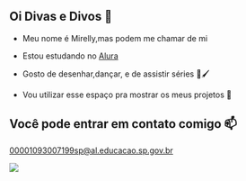 ## Oi Divas e Divos 💚

- Meu nome é Mirelly,mas podem me chamar de mi

- Estou estudando no [Alura](https://www.alura.com.br)

- Gosto de desenhar,dançar, e de assistir séries 🎥🖌️

- Vou utilizar esse espaço pra mostrar os meus projetos 📌
  
## Você pode entrar em contato comigo 📫

00001093007199sp@al.educacao.sp.gov.br

![](https://media1.tenor.com/m/O1qEx-P8G_oAAAAC/tiny-green-frog-frog-love.gif)
